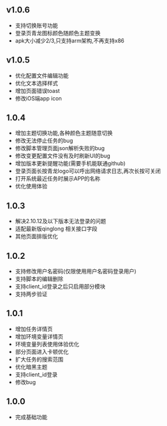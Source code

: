 ## v1.0.6
* 支持切换账号功能
* 登录页青龙图标颜色随颜色主题变换
* apk大小减少2/3,只支持arm架构,不再支持x86

## v1.0.5
* 优化配置文件编辑功能
* 优化文本选择样式
* 增加页面错误toast
* 修改iOS端app icon

## 1.0.4
* 增加主题切换功能,各种颜色主题随意切换
* 修改无法停止任务的bug
* 修改脚本管理页面json解析失败的bug
* 修改变更配置文件没有及时刷新UI的bug
* 增加版本更新提醒功能(需要手机能联通github)
* 登录页面长按青龙logo可以呼出网络请求日志,再次长按可关闭
* 打开系统最近任务时展示APP的名称
* 优化使用体验

## 1.0.3

* 解决2.10.12及以下版本无法登录的问题
* 适配最新版qinglong 相关接口字段
* 其他页面排版优化

## 1.0.2

* 支持修改用户名密码(仅限使用用户名密码登录用户)
* 支持脚本的编辑删除
* 支持client_id登录之后只启用部分模块
* 支持两步验证

## 1.0.1

* 增加任务详情页
* 增加环境变量详情页
* 环境变量列表使用体验优化
* 部分页面进入卡顿优化
* 扩大任务的搜索范围
* 优化暗黑主题
* 支持client_id登录
* 修改bug

## 1.0.0

* 完成基础功能
